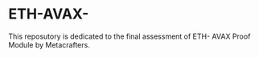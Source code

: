 # ETH-AVAX-
This reposutory is dedicated to the final assessment of ETH- AVAX Proof Module by Metacrafters.
